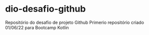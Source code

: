 # dio-desafio-github
Repositório do desafio de projeto Github
Primerio repositório criado 01/06/22 para Bootcamp Kotlin
